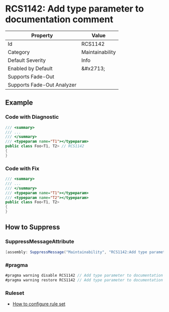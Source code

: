 # RCS1142: Add type parameter to documentation comment

| Property | Value |
| -------- | ----- |
| Id | RCS1142 |
| Category | Maintainability |
| Default Severity | Info |
| Enabled by Default | &\#x2713; |
| Supports Fade\-Out |  |
| Supports Fade\-Out Analyzer |  |

## Example

### Code with Diagnostic

```csharp
/// <summary>
/// ...
/// </summary>
/// <typeparam name="T1"></typeparam>
public class Foo<T1, T2> // RCS1142
{
}
```

### Code with Fix

```csharp
/// <summary>
/// ...
/// </summary>
/// <typeparam name="T1"></typeparam>
/// <typeparam name="T2"></typeparam>
public class Foo<T1, T2>
{
}
```

## How to Suppress

### SuppressMessageAttribute

```csharp
[assembly: SuppressMessage("Maintainability", "RCS1142:Add type parameter to documentation comment.", Justification = "<Pending>")]
```

### \#pragma

```csharp
#pragma warning disable RCS1142 // Add type parameter to documentation comment.
#pragma warning restore RCS1142 // Add type parameter to documentation comment.
```

### Ruleset

* [How to configure rule set](../HowToConfigureAnalyzers.md)
